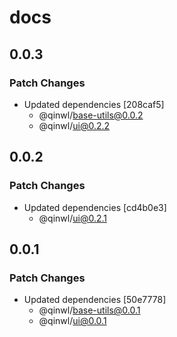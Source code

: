 # docs

## 0.0.3

### Patch Changes

- Updated dependencies [208caf5]
  - @qinwl/base-utils@0.0.2
  - @qinwl/ui@0.2.2

## 0.0.2

### Patch Changes

- Updated dependencies [cd4b0e3]
  - @qinwl/ui@0.2.1

## 0.0.1

### Patch Changes

- Updated dependencies [50e7778]
  - @qinwl/base-utils@0.0.1
  - @qinwl/ui@0.0.1

